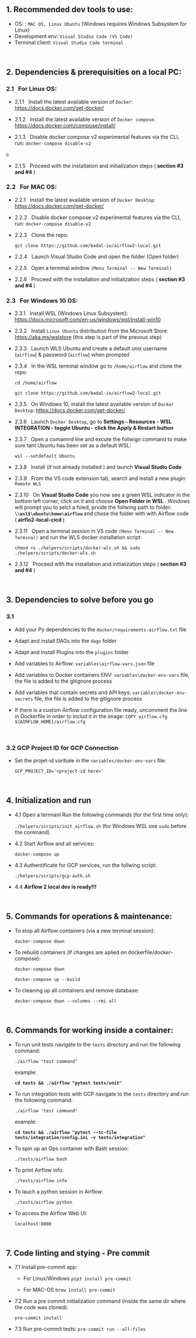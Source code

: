 
## 1. Recommended dev tools to use:

- OS: : `MAC OS, Linux Ubuntu` (Windows requires Windows Subsystem for Linux)
- Development env: `Visual Studio Code (VS Code)`
- Terminal client: `Visual Studio Code terminal`

<br/>

## 2. Dependencies & prerequisities on a local PC:
### 2.1 &nbsp; For Linux OS:

  - 2.1.1 &nbsp; Install the latest available version of `Docker`: https://docs.docker.com/get-docker/

  - 2.1.2 &nbsp; Install the latest available version of `Docker compose`: https://docs.docker.com/compose/install/

  - 2.1.3 &nbsp; Disable docker compose v2 experimental features via the CLI, run: `docker-compose disable-v2`

c

  - 2.1.5 &nbsp; Proceed with the installation and initialization steps (<strong> section #3 and #4 </strong>)

### 2.2 &nbsp; For MAC OS:

  - 2.2.1 &nbsp; Install the latest available version of `Docker Desktop`: https://docs.docker.com/get-docker/

  - 2.2.2 &nbsp; Disable docker compose v2 experimental features via the CLI, run: `docker-compose disable-v2`

  - 2.2.3 &nbsp; Clone the repo:

       `git clone https://github.com/badal-io/airflow2-local.git`

  - 2.2.4 &nbsp; Launch Visual Studio Code and open the folder (Open folder)

  - 2.2.5 &nbsp; Open a terminal window `(Menu Terminal -- New Terminal)`

  - 2.2.6 &nbsp; Proceed with the installation and initialization steps (<strong> section #3 and #4 </strong>)

### 2.3 &nbsp; For Windows 10 OS:

  - 2.3.1 &nbsp; Install WSL (Windows Linux Subsystem): https://docs.microsoft.com/en-us/windows/wsl/install-win10

  - 2.3.2 &nbsp; Install `Linux Ubuntu` distribution from the Microsoft Store: https://aka.ms/wslstore (this step is part of the prevous step)

  - 2.3.3 &nbsp; Launch WLS Ubuntu and create a default unix username (`airflow`) & password (`airflow`) when prompted

  - 2.3.4 &nbsp; In the WSL terminal window go to `/home/airflow` and clone the repo:

       `cd /home/airflow`

       `git clone https://github.com/badal-io/airflow2-local.git`

  - 2.3.5 &nbsp; On Windows 10, install the latest available version of `Docker Desktop`: https://docs.docker.com/get-docker/

  - 2.3.6 &nbsp; Launch `Docker Desktop`, go to <strong> Settings - Resources - WSL INTEGRATION - toggle Ubuntu - click the Apply & Restart button  </strong>

  - 2.3.7 &nbsp; Open a comamnd line and excute the follwign command to make sure taht Ubuntu has been set as a default WSL:

       `wsl --setdefault Ubuntu`

  - 2.3.8 &nbsp; Install (if not already installed ) and launch <strong> Visual Studio Code </strong>

  - 2.3.9 &nbsp; From the VS code extension tab, search and install a new plugin `Remote WLS`

  - 2.3.10 &nbsp; On  <strong> Visual Studio Code </strong> you now see a green WSL indicator in the bottom left corner, click on it and choose <strong> Open Folder in WSL </strong>. Windows will prompt you to selct a foled, prvide the follwing path to folder: <strong> ` \\wsl$\ubuntu\home\airflow ` </strong> and chose the folder with with Airflow code (<strong> airflo2-local-cicd </strong>)

  - 2.3.11 &nbsp; Open a terminal session in VS code `(Menu Terminal -- New Terminal)` and run the WLS docker installation script:

       `chmod +x ./helpers/scripts/docker-wls.sh && sudo ./helpers/scripts/docker-wls.sh`

  - 2.3.12 &nbsp; Proceed with the installation and initialization steps (<strong> section #3 and #4 </strong>)

<br/>

## 3. Dependencies to solve before you go
   ### 3.1

  - Add your Py dependencies to the `docker/requirements-airflow.txt` file

  - Adapt and install DAGs into the `dags` folder

  - Adapt and install Plugins into the `plugins` folder

  - Add variables to Airflow: `variables\airflow-vars.json` file

  - Add variables to Docker containers ENV: `variables\docker-env-vars` file, the file is added to the gitignore process

  - Add variables that contain secrets and API keys: `variables\docker-env-secrets` file, the file is added to the gitignore process

  - If there is a custom Airflow configuration file ready, uncomment the line in Dockerfile in order to includ it in the image: `COPY airflow.cfg ${AIRFLOW_HOME}/airflow.cfg`

<br/>

### 3.2 GCP Project ID for GCP Connection

  - Set the projet-id varibale in the `variables/docker-env-vars` file:

     `GCP_PROJECT_ID='<project-id here>'`

<br/>

## 4. Initialization and run

  - 4.1 Open a termianl Run the following commands (for the first time only):

      `./helpers/scripts/init_airflow.sh`   (for Windows WSL use `sudo` before the command)

  - 4.2 Start Airflow and all services:

      `docker-compose up`

  - 4.3 Authentificate for GCP services, run the follwing script:

      `./helpers/scripts/gcp-auth.sh`

  - 4.4  <strong> Airflow 2 local dev is ready!!! </strong>

<br/>

## 5. Commands for operations & maintenance:

  - To stop all Airflow containers (via a new terminal session):

    `docker-compose down`

  - To rebuild containers (if changes are aplied on dockerfile/docker-compose):

    `docker-compose down`

    `docker-compose up --build`

  - To cleaning up all containers and remove database:

    `docker-compose down --volumes --rmi all`

<br/>

## 6. Commands for working inside a container:

  - To run unit tests navigate to the `tests` directory and run the following command:

     `./airflow "test command"`

    example:

     <strong> `cd tests && ./airflow "pytest tests/unit"` </strong>

  - To run integration tests with GCP navigate to the `tests` directory and run the following command:

     `./airflow "test command"`

    example:

     <strong> `cd tests && ./airflow "pytest --tc-file tests/integration/config.ini -v tests/integration"`  </strong>

  - To spin up an Ops container with Bash session:

     `./tests/airflow bash`

  - To print Airflow info:

     `./tests/airflow info`

  - To lauch a python session in Airflow:

     `./tests/airflow python`

  - To access the Airflow Web UI:

     `localhost:8080`

<br/>

## 7. Code linting and stying - Pre commit ##

  - 7.1 Install pre-commit app:

    - For Linux/Windows `pip3 install pre-commit`

    - For MAC-OS `brew install pre-commit`


  - 7.2 Run a pre commit initialization command (inside the same dir where the code was cloned):

    `pre-commit install`

  - 7.3 Run pre-commit tests:     `pre-commit run --all-files`
